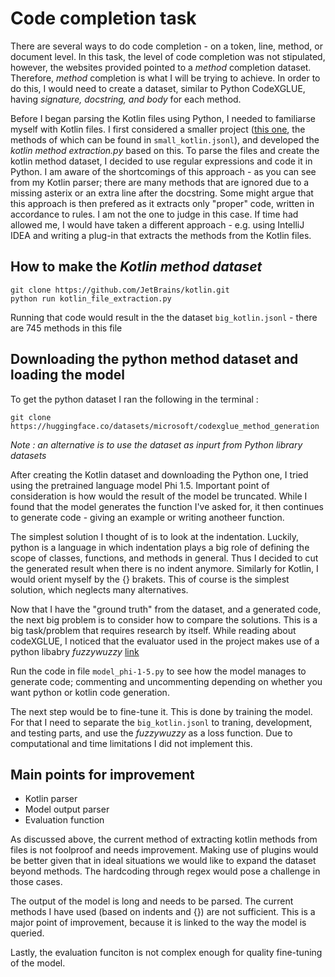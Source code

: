 # Code completion task

There are several ways to do code completion - on a token, line, method, or document level. 
In this task, the level of code completion was not stipulated, however, the websites provided pointed to a *method* completion dataset. Therefore, *method* completion is what I will be trying to achieve. 
In order to do this, I would need to create a dataset, similar to Python CodeXGLUE, having _signature, docstring, and body_ for each method. 

Before I began parsing the Kotlin files using Python, I needed to familiarse myself with Kotlin files. 
I first considered a smaller project ([this one](https://github.com/TheAlgorithms/Kotlin), the methods of which can be found in ```small_kotlin.jsonl```), and developed the _kotlin method extraction.py_ based on this. 
To parse the files and create the kotlin method dataset, I decided to use regular expressions and code it in Python. I am aware of the shortcomings of this approach - as you can see from my Kotlin parser; there are many methods that are ignored due to a missing asterix or an extra line after the docstring. Some might argue that this approach is then prefered as it extracts only "proper" code, written in accordance to rules. I am not the one to judge in this case. If time had allowed me, I would have taken a different approach - e.g. using IntelliJ IDEA and writing a plug-in that extracts the methods from the Kotlin files. 

## How to make the _Kotlin method dataset_
```
git clone https://github.com/JetBrains/kotlin.git
python run kotlin_file_extraction.py
```
Running that code would result in the the dataset ```big_kotlin.jsonl``` - there are 745 methods in this file

## Downloading the python method dataset and loading the model
To get the python dataset I ran the following in the terminal : 
```
git clone https://huggingface.co/datasets/microsoft/codexglue_method_generation
```
_Note : an alternative is to use the dataset as inpurt from Python library datasets_

After creating the Kotlin dataset and downloading the Python one, I tried using the pretrained language model Phi 1.5. Important point of consideration is how would the result of the model be truncated. While I found that the model generates the function I've asked for, it then continues to generate code - giving an example or writing anotheer function. 

The simplest solution I thought of is to look at the indentation. Luckily, python is a language in which indentation plays a big role of defining the scope of classes, functions, and methods in general. Thus I decided to cut the generated result when there is no indent anymore. Similarly for Kotlin, I would orient myself by the {} brakets. This of course is the simplest solution, which neglects many alternatives.

Now that I have the "ground truth" from the dataset, and a generated code, the next big problem is to consider how to compare the solutions. This is a big task/problem that requires research by itself. While reading about codeXGLUE, I noticed that the evaluator used in the project makes use of a python libabry _fuzzywuzzy_ [link](https://github.com/microsoft/CodeXGLUE/tree/main/Code-Code/Method-Generation#evaluator)

Run the code in file ```model_phi-1-5.py``` to see how the model manages to generate code; commenting and uncommenting depending on whether you want python or kotlin code generation. 

The next step would be to fine-tune it. This is done by training the model. For that I need to separate the ```big_kotlin.jsonl``` to traning, development, and testing parts, and use the _fuzzywuzzy_ as a loss function. Due to computational and time limitations I did not implement this.

## Main points for improvement
- Kotlin parser
- Model output parser
- Evaluation function

As discussed above, the current method of extracting kotlin methods from files is not foolproof and needs improvement. Making use of plugins would be better given that in ideal situations we would like to expand the dataset beyond methods. The hardcoding through regex would pose a challenge in those cases. 

The output of the model is long and needs to be parsed. The current methods I have used (based on indents and {}) are not sufficient. This is a major point of improvement, because it is linked to the way the model is queried. 

Lastly, the evaluation funciton is not complex enough for quality fine-tuning of the model. 
